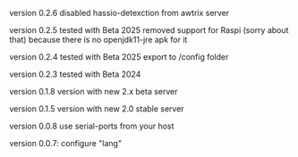 version 0.2.6 disabled hassio-detexction from awtrix server

version 0.2.5 tested with Beta 2025 removed support for Raspi (sorry about that) because  there is no openjdk11-jre apk for it

version 0.2.4 tested with Beta 2025 export to /config folder

version 0.2.3 tested with Beta 2024

version 0.1.8 version with new 2.x beta server

version 0.1.5 version with new 2.0 stable server

version 0.0.8  use serial-ports from your host

version 0.0.7: configure "lang"

